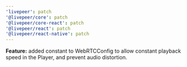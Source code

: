 ```yaml
---
'livepeer': patch
'@livepeer/core': patch
'@livepeer/core-react': patch
'@livepeer/react': patch
'@livepeer/react-native': patch
---
```


**Feature:** added constant to WebRTCConfig to allow constant playback speed in the Player, and prevent audio distortion.
